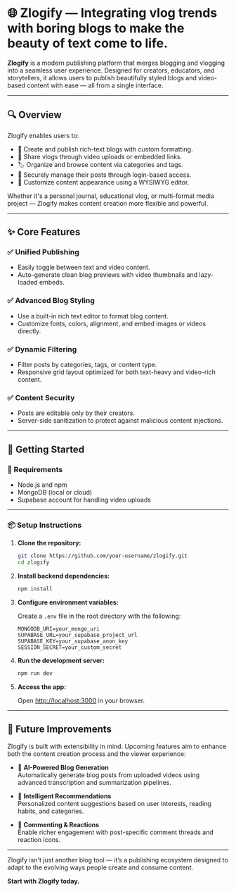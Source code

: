 # 🌐 Zlogify — Integrating vlog trends with boring blogs to make the beauty of text come to life.

**Zlogify** is a modern publishing platform that merges blogging and vlogging into a seamless user experience. Designed for creators, educators, and storytellers, it allows users to publish beautifully styled blogs and video-based content with ease — all from a single interface.

---

## 🔍 Overview

Zlogify enables users to:

- 📖 Create and publish rich-text blogs with custom formatting.
- 🎥 Share vlogs through video uploads or embedded links.
- 🏷️ Organize and browse content via categories and tags.
- 🔐 Securely manage their posts through login-based access.
- 🎨 Customize content appearance using a WYSIWYG editor.

Whether it's a personal journal, educational vlog, or multi-format media project — Zlogify makes content creation more flexible and powerful.

---

## ✨ Core Features

### ✅ Unified Publishing
- Easily toggle between text and video content.
- Auto-generate clean blog previews with video thumbnails and lazy-loaded embeds.

### ✅ Advanced Blog Styling
- Use a built-in rich text editor to format blog content.
- Customize fonts, colors, alignment, and embed images or videos directly.

### ✅ Dynamic Filtering
- Filter posts by categories, tags, or content type.
- Responsive grid layout optimized for both text-heavy and video-rich content.

### ✅ Content Security
- Posts are editable only by their creators.
- Server-side sanitization to protect against malicious content injections.

---

## 🚀 Getting Started

### 🔧 Requirements
- Node.js and npm
- MongoDB (local or cloud)
- Supabase account for handling video uploads

---

### 📦 Setup Instructions

1. **Clone the repository:**

   ```bash
   git clone https://github.com/your-username/zlogify.git
   cd zlogify
   ```

2. **Install backend dependencies:**

   ```bash
   npm install
   ```

3. **Configure environment variables:**

   Create a `.env` file in the root directory with the following:

   ```env
   MONGODB_URI=your_mongo_uri
   SUPABASE_URL=your_supabase_project_url
   SUPABASE_KEY=your_supabase_anon_key
   SESSION_SECRET=your_custom_secret
   ```

4. **Run the development server:**

   ```bash
   npm run dev
   ```

5. **Access the app:**

   Open [http://localhost:3000](http://localhost:3000) in your browser.

---

## 🔮 Future Improvements

Zlogify is built with extensibility in mind. Upcoming features aim to enhance both the content creation process and the viewer experience:

- 🤖 **AI-Powered Blog Generation**  
  Automatically generate blog posts from uploaded videos using advanced transcription and summarization pipelines.

- 🧠 **Intelligent Recommendations**  
  Personalized content suggestions based on user interests, reading habits, and categories.

- 💬 **Commenting & Reactions**  
  Enable richer engagement with post-specific comment threads and reaction icons.
---

Zlogify isn't just another blog tool — it’s a publishing ecosystem designed to adapt to the evolving ways people create and consume content.

**Start with Zlogify today.**
